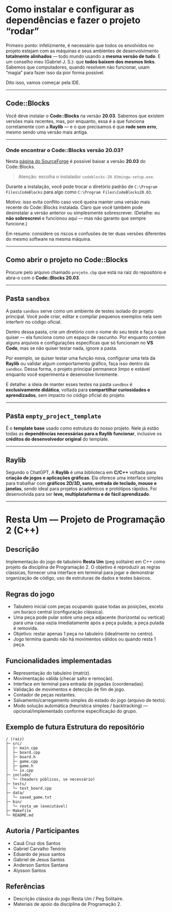 
# Como instalar e configurar as dependências e fazer o projeto “rodar”

Primeiro ponto: infelizmente, é necessário que todos os envolvidos no projeto estejam com as máquinas e seus ambientes de desenvolvimento **totalmente alinhados** — todo mundo usando a **mesma versão de tudo**.
E um conselho meu (Gabriel J. S.): que **todos baixem dos mesmos links**.
Sabemos que computadores, quando resolvem não funcionar, usam “magia” para fazer isso da pior forma possível.

Dito isso, vamos começar pela IDE.

---

## Code::Blocks

Você deve instalar o **Code::Blocks** na versão **20.03**.
Sabemos que existem versões mais recentes, mas, por enquanto, essa é a que funciona corretamente com a **Raylib** — e o que precisamos é que **rode sem erro**, mesmo sendo uma versão mais antiga.

---

### Onde encontrar o Code::Blocks versão 20.03?

Nesta [página do SourceForge](https://sourceforge.net/projects/codeblocks/files/Binaries/20.03/Windows) é possível baixar a versão **20.03** do Code::Blocks.

> Atenção: escolha o instalador `codeblocks-20.03mingw-setup.exe`.

Durante a instalação, você pode trocar o diretório padrão de
`C:\Program Files\CodeBlocks`
para algo como
`C:\Program Files\CodeBlocks20.03`.

Motivo: isso evita conflito caso você queira manter uma versão mais recente do Code::Blocks instalada.
Claro que você também pode desinstalar a versão anterior ou simplesmente sobrescrever.
(Detalhe: eu **não sobrescrevi** e funcionou aqui — mas não garanto que sempre funcione.)

Em resumo: considere os riscos e confusões de ter duas versões diferentes do mesmo software na mesma máquina.

---

## Como abrir o projeto no Code::Blocks

Procure pelo arquivo chamado `projeto.cbp` que está na raiz do repositório e abra-o com o **Code::Blocks 20.03**.

---

## Pasta `sandbox`

A pasta `sandbox` serve como um ambiente de testes isolado do projeto principal.
Você pode criar, editar e compilar pequenos exemplos nela sem interferir no código oficial.

Dentro dessa pasta, crie um diretório com o nome do seu teste e faça o que quiser — ela funciona como um espaço de rascunho.
Por enquanto contém alguns arquivos e configurações específicas que só funcionam no **VS Code**, mas se não quiser testar nada, ignore a pasta.

Por exemplo, se quiser testar uma função nova, configurar uma tela da **Raylib** ou validar algum comportamento gráfico, faça isso dentro da `sandbox`.
Dessa forma, o projeto principal permanece limpo e estável enquanto você experimenta e desenvolve livremente.

E detalhe: a ideia de manter esses testes na pasta `sandbox` é **exclusivamente didática**, voltada para **compartilhar curiosidades e aprendizados**, sem impacto no código oficial do projeto.


---

## Pasta `empty_project_template`

É o **template base** usado como estrutura do nosso projeto.
Nele já estão todas as **dependências necessárias para a Raylib funcionar**, inclusive os **créditos do desenvolvedor original** do template.

---

## Raylib

Segundo o ChatGPT, A **Raylib** é uma biblioteca em **C/C++** voltada para **criação de jogos e aplicações gráficas**.
Ela oferece uma interface simples para trabalhar com **gráficos 2D/3D, sons, entrada de teclado, mouse e janelas**, sendo ideal para projetos acadêmicos e protótipos rápidos.
Foi desenvolvida para ser **leve, multiplataforma e de fácil aprendizado**.

---



# Resta Um — Projeto de Programação 2 (C++) 

## 
## Descrição

Implementação do jogo de tabuleiro **Resta Um** (peg solitaire) em C++ como projeto da disciplina de Programação 2. O objetivo é reproduzir as regras clássicas, fornecer uma interface em terminal para jogar e demonstrar organização de código, uso de estruturas de dados e testes básicos.

## Regras do jogo

* Tabuleiro inicial com peças ocupando quase todas as posições, exceto um buraco central (configuração clássica).
* Uma peça pode pular sobre uma peça adjacente (horizontal ou vertical) para uma casa vazia imediatamente após a peça pulada; a peça pulada é removida.
* Objetivo: restar apenas 1 peça no tabuleiro (idealmente no centro).
* Jogo termina quando não há movimentos válidos ou quando resta 1 peça.

## Funcionalidades implementadas

* Representação do tabuleiro (matriz).
* Movimentação válida (checar salto e remoção).
* Interface em terminal para entrada de jogadas (coordenadas).
* Validação de movimentos e detecção de fim de jogo.
* Contador de peças restantes.
* Salvamento/carregamento simples do estado do jogo (arquivo de texto).
* Modo solução automática (heurística simples / backtracking) — opcional/implementado conforme especificação do grupo.


## Exemplo de futura Estrutura do repositório

```
/ (raiz)
├─ src/
│  ├─ main.cpp
│  ├─ board.cpp
│  ├─ board.h
│  ├─ game.cpp
│  ├─ game.h
│  └─ io.cpp
├─ include/
│  └─ (headers públicos, se necessário)
├─ tests/
│  └─ test_board.cpp
├─ data/
│  └─ saved_game.txt
├─ bin/
│  └─ resta_um (executável)
├─ Makefile
└─ README.md
```

## Autoria / Participantes

* Cauã Cruz dos Santos
* Gabriel Carvalho Tenório
* Eduardo de jesus santos
* Gabriel de Jesus Santos
* Anderson Santos Santana
* Alysson Santos

## Referências

* Descrição clássica do jogo Resta Um / Peg Solitaire.
* Materiais de apoio da disciplina de Programação 2.
